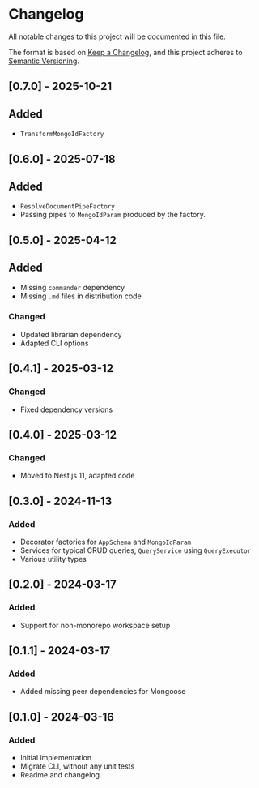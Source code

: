 # Changelog

All notable changes to this project will be documented in this file.

The format is based on [Keep a Changelog](https://keepachangelog.com/en/1.0.0/),
and this project adheres to [Semantic Versioning](https://semver.org/spec/v2.0.0.html).

## [0.7.0] - 2025-10-21

## Added

- `TransformMongoIdFactory`

## [0.6.0] - 2025-07-18

## Added

- `ResolveDocumentPipeFactory`
- Passing pipes to `MongoIdParam` produced by the factory.

## [0.5.0] - 2025-04-12

## Added

- Missing `commander` dependency
- Missing `.md` files in distribution code

### Changed

- Updated librarian dependency
- Adapted CLI options

## [0.4.1] - 2025-03-12

### Changed

- Fixed dependency versions

## [0.4.0] - 2025-03-12

### Changed

- Moved to Nest.js 11, adapted code

## [0.3.0] - 2024-11-13

### Added

- Decorator factories for `AppSchema` and `MongoIdParam`
- Services for typical CRUD queries, `QueryService` using `QueryExecutor`
- Various utility types

## [0.2.0] - 2024-03-17

### Added

- Support for non-monorepo workspace setup

## [0.1.1] - 2024-03-17

### Added

- Added missing peer dependencies for Mongoose

## [0.1.0] - 2024-03-16

### Added

- Initial implementation
- Migrate CLI, without any unit tests
- Readme and changelog
